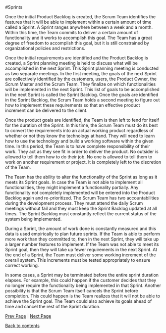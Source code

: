 #Sprints

Once the initial Product Backlog is created, the Scrum Team identifies the features that it will be able to implement within a certain amount of time called a Sprint. A Sprint ranges anywhere between a week and a month. Within this time, the Team commits to deliver a certain amount of functionality and it works to accomplish this goal. The Team has a great degree of freedom to accomplish this goal, but it is still constrained by organizational policies and restrictions.

Once the initial requirements are identified and the Product Backlog is created, a Sprint planning meeting is held to discuss what will be accomplished in the next Sprint. This Sprint planning meeting is conducted as two separate meetings. In the first meeting, the goals of the next Sprint are collectively identified by the customers, users, the Product Owner, the Scrum Master and the Scrum Team. They finalize on which functionalities will be implemented in the next Sprint. This list of goals to be accomplished in the next Sprint is called the Sprint Backlog. Once the goals are identified in the Sprint Backlog, the Scrum Team holds a second meeting to figure out how to implement these requirements so that an effective product increment can be delivered to the client.

Once the product goals are identified, the Team is then left to fend for itself for the duration of the Sprint. In this time, the Scrum Team must do its best to convert the requirements into an actual working product regardless of whether or not they know the technology at hand. They will need to learn how to use the technology and build a working software within the given time. In this period, the Team is to have complete responsibility of their work. They act as they see fit in order to deliver the product. No outsider is allowed to tell them how to do their job. No one is allowed to tell them to work on another requirement or project. It is completely left to the discretion of the Team.

The Team has the ability to alter the functionality of the Sprint as long as it meets its Sprint goals. In case the Team is not able to implement all functionalities, they might implement a functionality partially. Any functionality not completely implemented will be entered into the Product Backlog again and re-prioritized. The Scrum Team has two accountabilities during the development process. They must attend the daily Scrum meetings without fail and they must keep the Sprint Backlog updated at all times. The Sprint Backlog must constantly reflect the current status of the system being implemented.

During a Sprint, the amount of work done is constantly measured and this data is used empirically to plan future sprints. If the Team is able to perform more work than they committed to, then in the next Sprint, they will take up a larger number features to implement. If the Team was not able to meet its Sprint goal, then they will take up fewer requirements in the next Sprint. At the end of a Sprint, the Team must deliver some working increment of the overall system. This increments must be tested appropriately to ensure correct working.

In some cases, a Sprint may be terminated before the entire sprint duration elapses. For example, this could happen if the customer decides that they no longer require the functionality being implemented in that Sprint. Another possibility is that the Scrum Team itself cancels the Sprint before completion. This could happen is the Team realizes that it will not be able to achieve the Sprint goal. The Team could also achieve its goals ahead of time and cancel the rest of the Sprint duration.

[Prev Page]() | [Next Page]()

 [Back to contents](https://github.com/Krithika-Balan2290/Scrum/blob/master/README.md)
